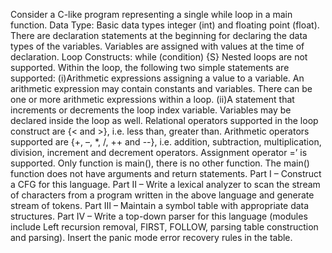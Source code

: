 Consider a C-like program representing a single while loop in a main function.
Data Type: Basic data types integer (int) and floating point (float).
There are declaration statements at the beginning for declaring the data types of the variables. Variables are assigned with values at the time of declaration.
Loop Constructs: while (condition) {S}
Nested loops are not supported.
Within the loop, the following two simple statements are supported:
(i)Arithmetic expressions assigning a value to a variable. An arithmetic expression may contain constants and variables. There can be one or more arithmetic expressions within a loop.
(ii)A statement that increments or decrements the loop index variable.
Variables may be declared inside the loop as well.
Relational operators supported in the loop construct are {< and >}, i.e. less than, greater than.
    Arithmetic operators supported are {+, –, *, /, ++ and --}, i.e. addition, subtraction, multiplication, division, increment and decrement operators. Assignment operator =’ is supported.
    Only function is main(), there is no other function. The main() function does not have arguments and return statements.
Part I – Construct a CFG for this language.
Part II – Write a lexical analyzer to scan the stream of characters from a program written in the above language and generate stream of tokens.
Part III – Maintain a symbol table with appropriate data structures.
Part IV – Write a top-down parser for this language (modules include Left recursion removal, FIRST, FOLLOW, parsing table construction and parsing). Insert the panic mode error recovery rules in the table.
